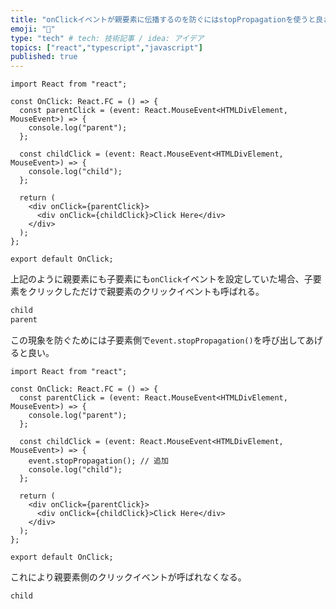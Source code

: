 ```yaml
---
title: "onClickイベントが親要素に伝播するのを防ぐにはstopPropagationを使うと良さそう"
emoji: "🦁"
type: "tech" # tech: 技術記事 / idea: アイデア
topics: ["react","typescript","javascript"]
published: true
---
```



```tsx
import React from "react";

const OnClick: React.FC = () => {
  const parentClick = (event: React.MouseEvent<HTMLDivElement, MouseEvent>) => {
    console.log("parent");
  };

  const childClick = (event: React.MouseEvent<HTMLDivElement, MouseEvent>) => {
    console.log("child");
  };

  return (
    <div onClick={parentClick}>
      <div onClick={childClick}>Click Here</div>
    </div>
  );
};

export default OnClick;
```

上記のように親要素にも子要素にも`onClick`イベントを設定していた場合、子要素をクリックしただけで親要素のクリックイベントも呼ばれる。

```bash
child
parent
```

この現象を防ぐためには子要素側で`event.stopPropagation()`を呼び出してあげると良い。

```tsx
import React from "react";

const OnClick: React.FC = () => {
  const parentClick = (event: React.MouseEvent<HTMLDivElement, MouseEvent>) => {
    console.log("parent");
  };

  const childClick = (event: React.MouseEvent<HTMLDivElement, MouseEvent>) => {
    event.stopPropagation(); // 追加
    console.log("child");
  };

  return (
    <div onClick={parentClick}>
      <div onClick={childClick}>Click Here</div>
    </div>
  );
};

export default OnClick;
```

これにより親要素側のクリックイベントが呼ばれなくなる。

```bash
child
```
